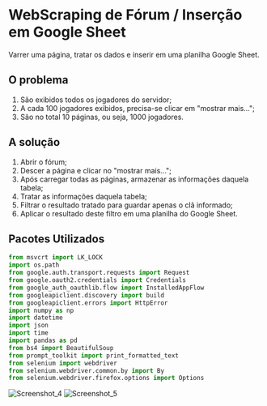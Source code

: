 # WebScraping de Fórum / Inserção em Google Sheet

Varrer uma página, tratar os dados e inserir em uma planilha Google Sheet.

## O problema

1. São exibidos todos os jogadores do servidor;
2. A cada 100 jogadores exibidos, precisa-se clicar em "mostrar mais...";
3. São no total 10 páginas, ou seja, 1000 jogadores.

## A solução

1. Abrir o fórum;
2. Descer a página e clicar no "mostrar mais...";
3. Após carregar todas as páginas, armazenar as informações daquela tabela;
4. Tratar as informações daquela tabela;
5. Filtrar o resultado tratado para guardar apenas o clã informado;
6. Aplicar o resultado deste filtro em uma planilha do Google Sheet.



## Pacotes Utilizados

~~~python
from msvcrt import LK_LOCK
import os.path
from google.auth.transport.requests import Request
from google.oauth2.credentials import Credentials
from google_auth_oauthlib.flow import InstalledAppFlow
from googleapiclient.discovery import build
from googleapiclient.errors import HttpError
import numpy as np
import datetime
import json
import time
import pandas as pd
from bs4 import BeautifulSoup
from prompt_toolkit import print_formatted_text
from selenium import webdriver
from selenium.webdriver.common.by import By
from selenium.webdriver.firefox.options import Options
~~~

![Screenshot_4](https://user-images.githubusercontent.com/103384209/166146076-178cec0c-28f2-4832-afbb-1096a3d45b35.png)
![Screenshot_5](https://user-images.githubusercontent.com/103384209/166146159-077dac4d-c15d-426e-a613-5a81256adc8d.png)
